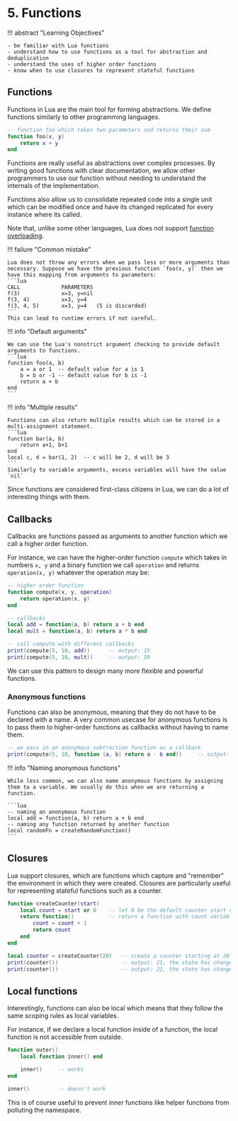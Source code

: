 # 5. Functions

!!! abstract "Learning Objectives"

    - be familiar with Lua functions
    - understand how to use functions as a tool for abstraction and deduplication
    - understand the uses of higher order functions
    - know when to use closures to represent stateful functions

## Functions

Functions in Lua are the main tool for forming abstractions. We define functions similarly to other programming languages.

```lua
-- function foo which takes two parameters and returns their sum
function foo(x, y)
    return x + y
end
```

Functions are really useful as abstractions over complex processes. By writing good functions with clear documentation, we allow other programmers to use our function without needing to understand the internals of the implementation.

Functions also allow us to consolidate repeated code into a single unit which can be modified once and have its changed replicated for every instance where its called.

Note that, unlike some other languages, Lua does not support [function overloading](https://en.wikipedia.org/wiki/Function_overloading).

!!! failure "Common mistake"

    Lua does not throw any errors when we pass less or more arguments than necessary. Suppose we have the previous function `foo(x, y)` then we have this mapping from arguments to parameters:
    ```lua
    CALL             PARAMETERS
    f(3)             x=3, y=nil
    f(3, 4)          x=3, y=4
    f(3, 4, 5)       x=3, y=4   (5 is discarded)
    ```
    This can lead to runtime errors if not careful.

!!! info "Default arguments"

    We can use the Lua's nonstrict argument checking to provide default arguments to functions.
    ```lua
    function foo(a, b)
        a = a or 1  -- default value for a is 1
        b = b or -1 -- default value for b is -1
        return a + b
    end
    ```

!!! info "Multiple results"

    Functions can also return multiple results which can be stored in a multi-assignment statement.
    ```lua
    function bar(a, b)
        return a+1, b+1
    end
    local c, d = bar(1, 2)  -- c will be 2, d will be 3
    ```
    Similarly to variable arguments, excess variables will have the value `nil`

Since functions are considered first-class citizens in Lua, we can do a lot of interesting things with them.

## Callbacks

Callbacks are functions passed as arguments to another function which we call a higher order function.

For instance, we can have the higher-order function `compute` which takes in numbers `x, y` and a binary function we call `operation` and returns `operation(x, y)` whatever the operation may be:

```lua
-- higher order function
function compute(x, y, operation)
    return operation(x, y)
end

-- callbacks
local add = function(a, b) return a + b end
local mult = function(a, b) return a * b end

-- call compute with different callbacks
print(compute(5, 10, add))      -- output: 15
print(compute(5, 10, mult))     -- output: 50
```

We can use this pattern to design many more flexible and powerful functions.

### Anonymous functions

Functions can also be anonymous, meaning that they do not have to be declared with a name. A very common usecase for anonymous functions is to pass them to higher-order functions as callbacks without having to name them.

```lua
-- we pass in an anonymous subtraction function as a callback
print(compute(5, 10, function (a, b) return a - b end))     -- output: -5
```

!!! info "Naming anonymous functions"

    While less common, we can also name anonymous functions by assigning them to a variable. We usually do this when we are returning a function.

    ```lua
    -- naming an anonymous function
    local add = function(a, b) return a + b end
    -- naming any function returned by another function
    local randomFn = createRandomFunction()
    ```

## Closures

Lua support closures, which are functions which capture and "remember" the environment in which they were created. Closures are particularly useful for representing stateful functions such as a counter.

```lua
function createCounter(start)
    local count = start or 0    -- let 0 be the default counter start value
    return function()           -- return a function with count variable captured
        count = count + 1
        return count
    end
end

local counter = createCounter(20)   -- create a counter starting at 20
print(counter())                    -- output: 21, the state has changed
print(counter())                    -- output: 22, the state has changed again
```

## Local functions

Interestingly, functions can also be local which means that they follow the same scoping rules as local variables.

For instance, if we declare a local function inside of a function, the local function is not accessible from outside.

```lua
function outer()
    local function inner() end

    inner()     -- works
end

inner()         -- doesn't work
```

This is of course useful to prevent inner functions like helper functions from polluting the namespace.
